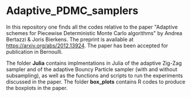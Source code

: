 # Adaptive_PDMC_samplers
In this repository one finds all the codes relative to the paper "Adaptive schemes for Piecewise Deterministic Monte Carlo algorithms" by Andrea Bertazzi & Joris Bierkens. The preprint is available at https://arxiv.org/abs/2012.13924. The paper has been accepted for publication in Bernoulli.

The folder **Julia** contains implmentations in Julia of the adaptive Zig-Zag sampler and of the adaptive Bouncy Particle sampler (with and without subsampling), as well as the functions and scripts to run the experiments discussed in the paper. The folder **box_plots** contains R codes to produce the boxplots in the paper.
